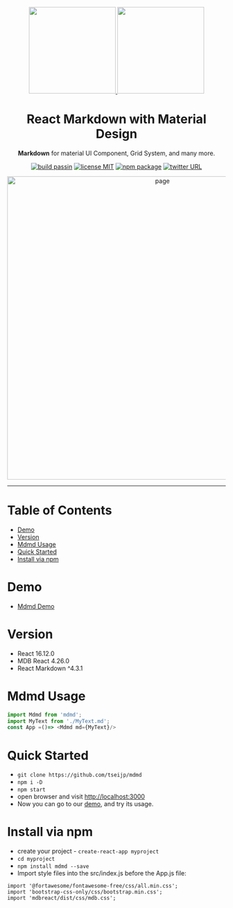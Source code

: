 <p align="center">
  <a href="https://tsei.jp/mdmd/">
    <img width="200" src="https://res.cloudinary.com/dpimrj9cp/image/upload/v1588347839/md.png">
    <img width="200" src="https://res.cloudinary.com/dpimrj9cp/image/upload/v1588347839/md.png">
  </a>
</p>
<h1 align="center">React Markdown with Material Design</h1>
<p align="center"><b>Markdown</b> for material UI Component, Grid System, and many more.</p>

<p align="center">
  <a href="https://github.com/tseijp/mdmd"><img alt="build passin"src="https://img.shields.io/badge/build-passing-green.svg"/></a>
  <a href="https://github.com/tseijp/mdmd"><img alt="license MIT" src="https://img.shields.io/badge/license-MIT-green.svg"/></a>
  <a href="https://www.npmjs.com/package/@tsei/mdmd"><img alt="npm package" src="https://img.shields.io/badge/npm_package-1.1.0-green.svg"/></a>
  <a href="https://twitter.com/tseijp" ><img alt="twitter URL" src="https://img.shields.io/twitter/url?style=social&url=https%3A%2F%2Ftwitter.com%2Ftseijp"/></a>
</p>

<p align="center">
  <a href="https://tsei.jp/mdmd/basic" target="_blank">
    <img width="700" src="https://res.cloudinary.com/dpimrj9cp/image/upload/c_scale,w_1000/v1588494236/MDMD.png" alt="page">
  </a>
</p>

<hr>

# Table of Contents
- [Demo](#Demo)  
- [Version](#version)  
- [Mdmd Usage](#mdmd-usage)
- [Quick Started](#quick-started)  
- [Install via npm](#install-via-npm)  

# Demo
- [Mdmd Demo](https://tsei.jp/mdmd)

# Version
- React 16.12.0
- MDB React 4.26.0
- React Markdown ^4.3.1

# Mdmd Usage
```js
import Mdmd from 'mdmd';
import MyText from './MyText.md';
const App =()=> <Mdmd md={MyText}/>
```

# Quick Started
- `git clone https://github.com/tseijp/mdmd`
- `npm i -D`
- `npm start`
- open browser and visit [http://localhost:3000](http://localhost:3000)
- Now you can go to our [demo](https://tsei.jp/mdmd), and try its usage.

# Install via npm
- create your project - `create-react-app myproject`
- `cd myproject`
- `npm install mdmd --save`
- Import style files into the src/index.js before the App.js file:
```
import '@fortawesome/fontawesome-free/css/all.min.css';
import 'bootstrap-css-only/css/bootstrap.min.css';
import 'mdbreact/dist/css/mdb.css';
```
